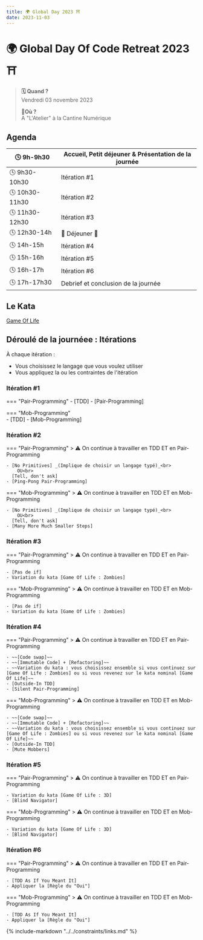 ```yaml
---
title: 🌍 Global Day 2023 ⛩️
date: 2023-11-03
---
```

# 🌍 Global Day Of Code Retreat 2023 ⛩️

> **🗓️ Quand ?** <br> Vendredi 03 novembre 2023
>
> **📍Où ?** <br> A "L'Atelier" à la Cantine Numérique
<!-- more -->
## Agenda

| 🕓 9h-9h30     | Accueil, Petit déjeuner & Présentation de la journée |
|----------------|------------------------------------------------------|
| 🕓 9h30-10h30  | Itération \#1                                        |
| 🕓 10h30-11h30 | Itération \#2                                        |
| 🕓 11h30-12h30 | Itération \#3                                        |
| 🕓 12h30-14h   | 🍕 Déjeuner 🍕                                       |
| 🕓 14h-15h     | Itération \#4                                        |
| 🕓 15h-16h     | Itération \#5                                        |
| 🕓 16h-17h     | Itération \#6                                        |
| 🕓 17h-17h30   | Debrief et conclusion de la journée                  |

## Le Kata

[Game Of Life]

## Déroulé de la journéee : Itérations

À chaque itération :

- Vous choisissez le langage que vous voulez utiliser
- Vous appliquez la ou les contraintes de l'itération

### Itération \#1

=== "Pair-Programming"
    - [TDD]
    - [Pair-Programming]

=== "Mob-Programming"   
    - [TDD]
    - [Mob-Programming]

### Itération \#2

=== "Pair-Programming"
    > :warning: On continue à travailler en TDD ET en Pair-Programming
    
    - [No Primitives] _(Implique de choisir un langage typé)_<br>
        OU<br>
      [Tell, don't ask]
    - [Ping-Pong Pair-Programming]

=== "Mob-Programming"
    > :warning: On continue à travailler en TDD ET en Mob-Programming

    - [No Primitives] _(Implique de choisir un langage typé)_<br>
        OU<br>
      [Tell, don't ask]
    - [Many More Much Smaller Steps]

### Itération \#3

=== "Pair-Programming"
    > :warning: On continue à travailler en TDD ET en Pair-Programming

    - [Pas de if]
    - Variation du kata [Game Of Life : Zombies]

=== "Mob-Programming"
    > :warning: On continue à travailler en TDD ET en Mob-Programming

    - [Pas de if]
    - Variation du kata [Game Of Life : Zombies]

### Itération \#4

=== "Pair-Programming"
    > :warning: On continue à travailler en TDD ET en Pair-Programming

    - ~~[Code swap]~~ 
    - ~~[Immutable Code] + [Refactoring]~~ 
    - ~~Variation du kata : vous choisissez ensemble si vous continuez sur [Game Of Life : Zombies] ou si vous revenez sur le kata nominal [Game Of Life]~~ 
    - [Outside-In TDD]
    - [Silent Pair-Programming]

=== "Mob-Programming"
    > :warning: On continue à travailler en TDD ET en Mob-Programming

    - ~~[Code swap]~~
    - ~~[Immutable Code] + [Refactoring]~~
    - ~~Variation du kata : vous choisissez ensemble si vous continuez sur [Game Of Life : Zombies] ou si vous revenez sur le kata nominal [Game Of Life]~~
    - [Outside-In TDD]
    - [Mute Mobbers]

### Itération \#5

=== "Pair-Programming"
    > :warning: On continue à travailler en TDD ET en Pair-Programming

    - Variation du kata [Game Of Life : 3D]
    - [Blind Navigator]

=== "Mob-Programming"
    > :warning: On continue à travailler en TDD ET en Mob-Programming

    - Variation du kata [Game Of Life : 3D]
    - [Blind Navigator]

### Itération \#6

=== "Pair-Programming"
    > :warning: On continue à travailler en TDD ET en Pair-Programming

    - [TDD As If You Meant It]
    - Appliquer la [Règle du "Oui"]

=== "Mob-Programming"
    > :warning: On continue à travailler en TDD ET en Mob-Programming

    - [TDD As If You Meant It]
    - Appliquer la [Règle du "Oui"]

{% include-markdown "../../constraints/links.md" %}

[Game Of Life]: ../../katas/game-of-life/index.md
[Game Of Life : Zombies]: ../../katas/game-of-life/index.md#zombies
[Game Of Life : 3D]: ../../katas/game-of-life/index.md#espace-a-trois-dimensions